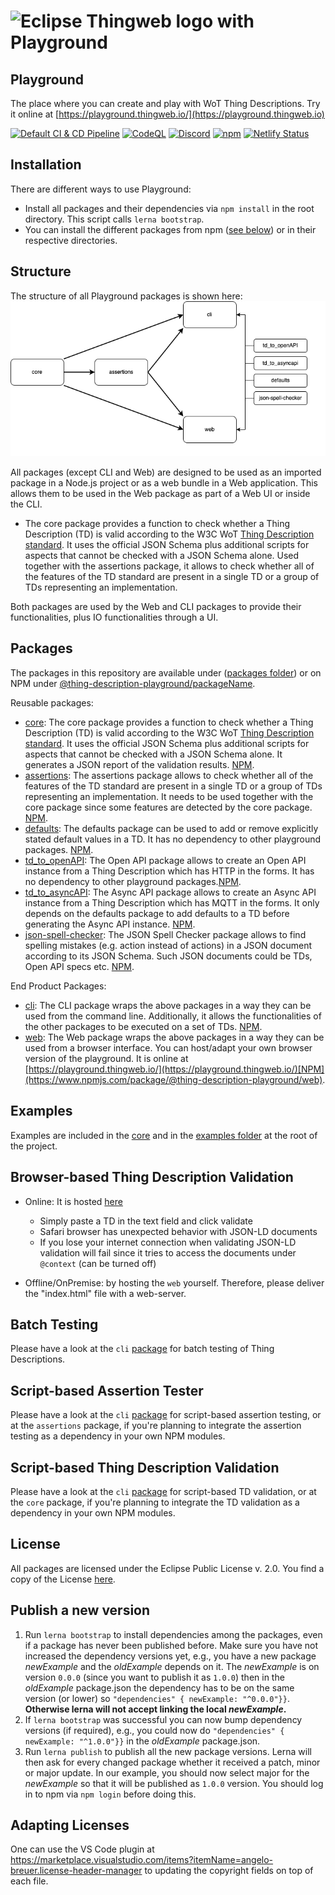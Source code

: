 <h1>
  <picture>
    <source media="(prefers-color-scheme: dark)" srcset="https://raw.githubusercontent.com/eclipse-thingweb/thingweb/main/brand/logos/playground_for_dark_bg.svg">
    <source media="(prefers-color-scheme: light)" srcset="https://raw.githubusercontent.com/eclipse-thingweb/thingweb/master/brand/logos/playground.svg">
    <img title="Eclipse Thingweb Playground " alt="Eclipse Thingweb logo with Playground" src="https://github.com/eclipse-thingweb/thingweb/raw/main/brand/logos/playground.svg" width="300">
  </picture>
</h1>

## Playground

The place where you can create and play with WoT Thing Descriptions. Try it online at [https://playground.thingweb.io/](https://playground.thingweb.io)

[![Default CI & CD Pipeline](https://github.com/eclipse-thingweb/playground/actions/workflows/ci-cd.yaml/badge.svg)](https://github.com/eclipse-thingweb/playground/actions/workflows/ci-cd.yaml)
[![CodeQL](https://github.com/eclipse-thingweb/playground/actions/workflows/codeql-analysis.yml/badge.svg)](https://github.com/eclipse-thingweb/playground/actions/workflows/codeql-analysis.yml)
[![Discord](https://img.shields.io/badge/Discord-7289DA?logo=discord&logoColor=white&label=td-playground)](https://discord.gg/9yaFmkJ9GT)
[<img alt="npm" src="https://img.shields.io/npm/dw/@thing-description-playground/core">](https://npm-stat.com/charts.html?package=%2540thing-description-playground%252Fcore)
[![Netlify Status](https://api.netlify.com/api/v1/badges/51a65a70-cb51-49e1-bbb6-82e83983c6cf/deploy-status)](https://app.netlify.com/sites/thingweb-playground/deploys)

## Installation

There are different ways to use Playground:

-   Install all packages and their dependencies via `npm install` in the root directory. This script calls `lerna bootstrap`.
-   You can install the different packages from npm ([see below](./packages)) or in their respective directories.

## Structure

The structure of all Playground packages is shown here: ![packageStructure](images/playground-structure.png)

All packages (except CLI and Web) are designed to be used as an imported package in a Node.js project or as a web bundle in a Web application.
This allows them to be used in the Web package as part of a Web UI or inside the CLI.

-   The core package provides a function to check whether a Thing Description (TD) is valid according to the W3C WoT [Thing Description standard](https://w3c.github.io/wot-thing-description/#).
    It uses the official JSON Schema plus additional scripts for aspects that cannot be checked with a JSON Schema alone.
    Used together with the assertions package, it allows to check whether all of the features of the TD standard are present in a single TD or a group of TDs representing an implementation.

Both packages are used by the Web and CLI packages to provide their functionalities, plus IO functionalities through a UI.

## Packages

The packages in this repository are available under ([packages folder](./packages)) or on NPM under [@thing-description-playground/packageName](https://www.npmjs.com/search?q=%40thing-description-playground).

Reusable packages:

-   [core](./packages/core/): The core package provides a function to check whether a Thing Description (TD) is valid according to the W3C WoT [Thing Description standard](https://w3c.github.io/wot-thing-description/#).
    It uses the official JSON Schema plus additional scripts for aspects that cannot be checked with a JSON Schema alone. It generates a JSON report of the validation results. [NPM](https://www.npmjs.com/package/@thing-description-playground/core).
-   [assertions](./packages/assertions/): The assertions package allows to check whether all of the features of the TD standard are present in a single TD or a group of TDs representing an implementation. It needs to be used together with the core package since some features are detected by the core package. [NPM](https://www.npmjs.com/package/@thing-description-playground/assertions).
-   [defaults](./packages/defaults/): The defaults package can be used to add or remove explicitly stated default values in a TD. It has no dependency to other playground packages. [NPM](https://www.npmjs.com/package/@thing-description-playground/defaults).
-   [td_to_openAPI](./packages/td_to_openAPI): The Open API package allows to create an Open API instance from a Thing Description which has HTTP in the forms. It has no dependency to other playground packages.[NPM](https://www.npmjs.com/package/@thing-description-playground/td_to_openapi).
-   [td_to_asyncAPI](./packages/td_to_openAPI): The Async API package allows to create an Async API instance from a Thing Description which has MQTT in the forms. It only depends on the defaults package to add defaults to a TD before generating the Async API instance. [NPM](https://www.npmjs.com/package/@thing-description-playground/td_to_asyncapi).
-   [json-spell-checker](./packages/json-spell-checker): The JSON Spell Checker package allows to find spelling mistakes (e.g. action instead of actions) in a JSON document according to its JSON Schema. Such JSON documents could be TDs, Open API specs etc. [NPM](https://www.npmjs.com/package/@thing-description-playground/json-spell-checker).

End Product Packages:

-   [cli](./packages/cli/): The CLI package wraps the above packages in a way they can be used from the command line. Additionally, it allows the functionalities of the other packages to be executed on a set of TDs. [NPM](https://www.npmjs.com/package/@thing-description-playground/cli).
-   [web](./packages/web/): The Web package wraps the above packages in a way they can be used from a browser interface. You can host/adapt your own browser version of the playground. It is online at [https://playground.thingweb.io/](https://playground.thingweb.io/)[NPM](https://www.npmjs.com/package/@thing-description-playground/web).

## Examples

Examples are included in the [core](./packages/core/examples) and in the [examples folder](./examples) at the root of the project.

## Browser-based Thing Description Validation

-   Online: It is hosted [here](https://playground.thingweb.io/)

    -   Simply paste a TD in the text field and click validate
    -   Safari browser has unexpected behavior with JSON-LD documents
    -   If you lose your internet connection when validating JSON-LD validation will fail since it tries to access the documents under `@context` (can be turned off)

-   Offline/OnPremise: by hosting the `web` yourself. Therefore, please deliver the "index.html" file with a web-server.

## Batch Testing

Please have a look at the `cli` [package](https://github.com/eclipse-thingweb/playground/tree/master/packages/cli#batch-testing) for batch testing of Thing Descriptions.

## Script-based Assertion Tester

Please have a look at the `cli` [package](https://github.com/eclipse-thingweb/playground/tree/master/packages/cli#script-based-assertion-tester--a-parameter) for script-based assertion testing, or at the `assertions` package, if you're planning to integrate the assertion testing as a dependency in your own NPM modules.

## Script-based Thing Description Validation

Please have a look at the `cli` [package](https://github.com/eclipse-thingweb/playground/tree/master/packages/cli#script-based-thing-description-validation) for script-based TD validation, or at the `core` package, if you're planning to integrate the TD validation as a dependency in your own NPM modules.

## License

All packages are licensed under the Eclipse Public License v. 2.0. You find a copy of the License [here](./LICENSE.md).

## Publish a new version

1. Run `lerna bootstrap` to install dependencies among the packages, even if a package has never been published before. Make sure you have not increased the dependency versions yet, e.g., you have a new package _newExample_ and the _oldExample_ depends on it. The _newExample_ is on version `0.0.0` (since you want to publish it as `1.0.0`) then in the _oldExample_ package.json the dependency has to be on the same version (or lower) so `"dependencies" { newExample: "^0.0.0"}}`. **Otherwise lerna will not accept linking the local _newExample_.**
2. If `lerna bootstrap` was successful you can now bump dependency versions (if required), e.g., you could now do `"dependencies" { newExample: "^1.0.0"}}` in the _oldExample_ package.json.
3. Run `lerna publish` to publish all the new package versions. Lerna will then ask for every changed package whether it received a patch, minor or major update. In our example, you should now select major for the _newExample_ so that it will be published as `1.0.0` version. You should log in to npm via `npm login` before doing this.

## Adapting Licenses

One can use the VS Code plugin at <https://marketplace.visualstudio.com/items?itemName=angelo-breuer.license-header-manager> to updating the copyright fields on top of each file.
